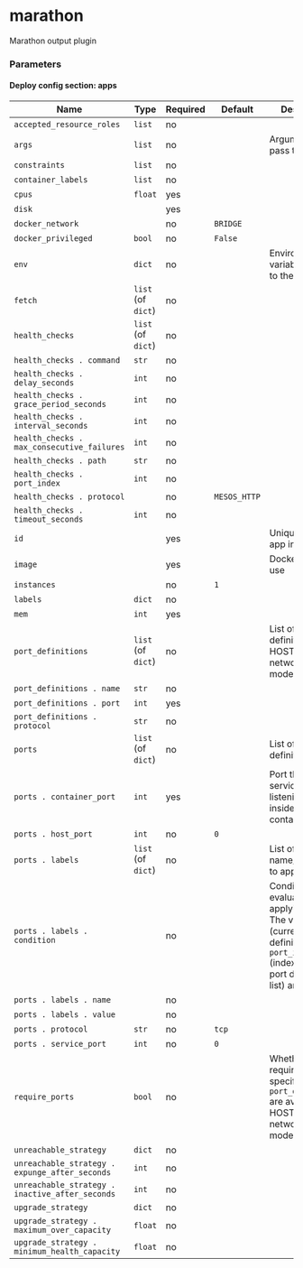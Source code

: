 <!--
NOTE: this document is automatically generated. Any manual changes will get overwritten.
-->
# marathon

Marathon output plugin

### Parameters


#### Deploy config section: apps

Name | Type | Required | Default | Description
--- | --- | --- | --- | ---
`accepted_resource_roles`|`list`|no||
`args`|`list`|no||Arguments to pass to container
`constraints`|`list`|no||
`container_labels`|`list`|no||
`cpus`|`float`|yes||
`disk`||yes||
`docker_network`||no|`BRIDGE`|
`docker_privileged`|`bool`|no|`False`|
`env`|`dict`|no||Environment variables to pass to the container
`fetch`|`list` (of `dict`)|no||
`health_checks`|`list` (of `dict`)|no||
`health_checks . command`|`str`|no||
`health_checks . delay_seconds`|`int`|no||
`health_checks . grace_period_seconds`|`int`|no||
`health_checks . interval_seconds`|`int`|no||
`health_checks . max_consecutive_failures`|`int`|no||
`health_checks . path`|`str`|no||
`health_checks . port_index`|`int`|no||
`health_checks . protocol`||no|`MESOS_HTTP`|
`health_checks . timeout_seconds`|`int`|no||
`id`||yes||Unique ID for app in Marathon
`image`||yes||Docker image to use
`instances`||no|`1`|
`labels`|`dict`|no||
`mem`|`int`|yes||
`port_definitions`|`list` (of `dict`)|no||List of port definitions (for HOST networking mode)
`port_definitions . name`|`str`|no||
`port_definitions . port`|`int`|yes||
`port_definitions . protocol`|`str`|no||
`ports`|`list` (of `dict`)|no||List of port definitions
`ports . container_port`|`int`|yes||Port that the service is listening on inside the container
`ports . host_port`|`int`|no|`0`|
`ports . labels`|`list` (of `dict`)|no||List of label name/value pairs to apply to port
`ports . labels . condition`||no||Condition to evaluate before applying label. The vars `port` (current port definition) and `port_index` (index of current port defintion in list) are available
`ports . labels . name`||no||
`ports . labels . value`||no||
`ports . protocol`|`str`|no|`tcp`|
`ports . service_port`|`int`|no|`0`|
`require_ports`|`bool`|no||Whether to require that ports specified in `port_definitions` are available (for HOST networking mode)
`unreachable_strategy`|`dict`|no||
`unreachable_strategy . expunge_after_seconds`|`int`|no||
`unreachable_strategy . inactive_after_seconds`|`int`|no||
`upgrade_strategy`|`dict`|no||
`upgrade_strategy . maximum_over_capacity`|`float`|no||
`upgrade_strategy . minimum_health_capacity`|`float`|no||

